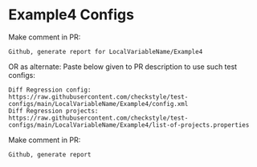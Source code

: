 # Example4 Configs
Make comment in PR:
```
Github, generate report for LocalVariableName/Example4
```
OR as alternate:
Paste below given to PR description to use such test configs:
```
Diff Regression config: https://raw.githubusercontent.com/checkstyle/test-configs/main/LocalVariableName/Example4/config.xml
Diff Regression projects: https://raw.githubusercontent.com/checkstyle/test-configs/main/LocalVariableName/Example4/list-of-projects.properties
```
Make comment in PR:
```
Github, generate report
```
